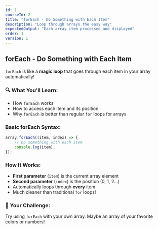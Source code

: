 ```yaml
---
id: 1
courseId: 2
title: "forEach - Do Something with Each Item"
description: "Loop through arrays the easy way"
expectedOutput: "Each array item processed and displayed"
order: 1
version: 1
---
```


## forEach - Do Something with Each Item

`forEach` is like a **magic loop** that goes through each item in your array automatically!

### 🔍 What You'll Learn:

- How `forEach` works
- How to access each item and its position
- Why `forEach` is better than regular `for` loops for arrays

### Basic forEach Syntax:

```javascript
array.forEach((item, index) => {
    // Do something with each item
    console.log(item);
});
```

### How It Works:

- **First parameter** (`item`) is the current array element
- **Second parameter** (`index`) is the position (0, 1, 2...)
- Automatically loops through **every** item
- Much cleaner than traditional `for` loops!

### 🌟 Your Challenge:

Try using `forEach` with your own array. Maybe an array of your favorite colors or numbers!